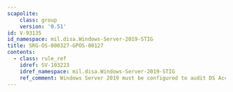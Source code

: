 ```yaml
---
scapolite:
    class: group
    version: '0.51'
id: V-93135
id_namespace: mil.disa.Windows-Server-2019-STIG
title: SRG-OS-000327-GPOS-00127
contents:
  - class: rule_ref
    idref: SV-103223
    idref_namespace: mil.disa.Windows-Server-2019-STIG
    ref_comment: Windows Server 2019 must be configured to audit DS Access - ...
---
```


